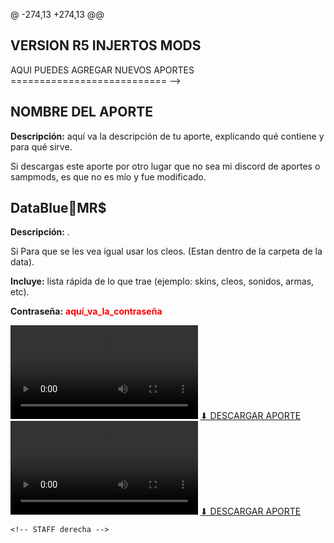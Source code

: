 @ -274,13 +274,13 @@ <h2>VERSION R5 INJERTOS MODS</h2>
           AQUI PUEDES AGREGAR NUEVOS APORTES
      =========================== -->
    <div class="aporte">
  <h2>NOMBRE DEL APORTE</h2>
  <p><b>Descripción:</b> aquí va la descripción de tu aporte, explicando qué contiene y para qué sirve.</p>
  <p>Si descargas este aporte por otro lugar que no sea mi discord de aportes o sampmods, es que no es mío y fue modificado.</p>
  <h2>DataBlue🔵MR$</h2>
  <p><b>Descripción:</b> .</p>
  <p>Si Para que se les vea igual usar los cleos. (Estan dentro de la carpeta de la data).</p>
  <p><b>Incluye:</b> lista rápida de lo que trae (ejemplo: skins, cleos, sonidos, armas, etc).</p>
  <p><b>Contraseña:</b> <span style="color: red; font-weight: bold;">aquí_va_la_contraseña</span></p>
  <video controls><source src="URL_DEL_VIDEO.mp4" type="video/mp4"></video>
  <a href="URL_DE_DESCARGA" target="_blank" class="download-btn">⬇ DESCARGAR APORTE</a>
  <video controls><source src="https://files.catbox.moe/4x7q1m.mp4" type="video/mp4"></video>
  <a href="https://www.mediafire.com/file/12efvtjw3392v58/DataBlue%F0%9F%94%B5MR%24.zip/file" target="_blank" class="download-btn">⬇ DESCARGAR APORTE</a>
</div>

    <!-- STAFF derecha -->
